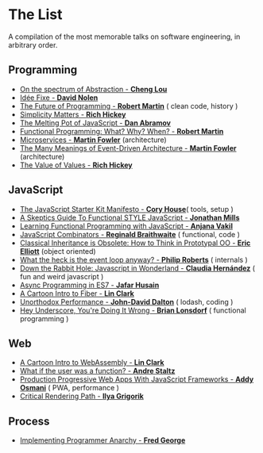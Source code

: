 # The List
A compilation of the most memorable talks on software engineering, in arbitrary order.

## Programming
* [On the spectrum of Abstraction - **Cheng Lou**](https://www.youtube.com/watch?v=mVVNJKv9esE)
* [Idée Fixe - **David Nolen**](https://www.youtube.com/watch?v=lzXHMy4ewtM)
* [The Future of Programming - **Robert Martin**](https://www.youtube.com/watch?v=ecIWPzGEbFc&t=1638s) ( clean code, history )
* [Simplicity Matters - **Rich Hickey**](https://www.youtube.com/watch?v=rI8tNMsozo0)
* [The Melting Pot of JavaScript - **Dan Abramov**](https://www.youtube.com/watch?v=G39lKaONAlA)
* [Functional Programming: What? Why? When? - **Robert Martin**](https://vimeo.com/97514630)
* [Microservices - **Martin Fowler**](https://www.youtube.com/watch?v=wgdBVIX9ifA) (architecture)
* [The Many Meanings of Event-Driven Architecture - **Martin Fowler**](https://www.youtube.com/watch?v=STKCRSUsyP0) (architecture)
* [The Value of Values - **Rich Hickey**](https://www.infoq.com/presentations/Value-Values)

## JavaScript
* [The JavaScript Starter Kit Manifesto - **Cory House**](https://www.youtube.com/watch?v=jubd2opc4Ps)( tools, setup )
* [A Skeptics Guide To Functional STYLE JavaScript - **Jonathan Mills**](https://www.youtube.com/watch?v=oF9XTJoScOE)
* [Learning Functional Programming with JavaScript - **Anjana Vakil**](https://www.youtube.com/watch?v=e-5obm1G_FY)
* [JavaScript Combinators - **Reginald Braithwaite**](https://www.youtube.com/watch?v=3t75HPU2c44) ( functional, code )
* [Classical Inheritance is Obsolete: How to Think in Prototypal OO - **Eric Elliott**](https://www.youtube.com/watch?v=lKCCZTUx0sI) (object oriented)
* [What the heck is the event loop anyway? - **Philip Roberts**](https://www.youtube.com/watch?v=8aGhZQkoFbQ) ( internals )
* [Down the Rabbit Hole: Javascript in Wonderland - **Claudia Hernández**](https://www.youtube.com/watch?v=gE9xn-KOp1I) ( fun and weird javascript )
* [Async Programming in ES7 - **Jafar Husain**](https://www.youtube.com/watch?v=lil4YCCXRYc)
* [A Cartoon Intro to Fiber - **Lin Clark**](https://www.youtube.com/watch?v=ZCuYPiUIONs)
* [Unorthodox Performance - **John-David Dalton**](https://www.youtube.com/watch?v=NthmeLEhDDM) ( lodash, coding )
* [Hey Underscore, You're Doing It Wrong - **Brian Lonsdorf**](https://www.youtube.com/watch?v=m3svKOdZijA) ( functional programming )

## Web
* [A Cartoon Intro to WebAssembly - **Lin Clark**](https://www.youtube.com/watch?v=HktWin_LPf4)
* [What if the user was a function? - **Andre Staltz**](https://www.youtube.com/watch?v=1zj7M1LnJV4)
* [Production Progressive Web Apps With JavaScript Frameworks - **Addy Osmani**](https://www.youtube.com/watch?v=aCMbSyngXB4) ( PWA, performance )
* [Critical Rendering Path - **Ilya Grigorik**](https://www.youtube.com/watch?v=PkOBnYxqj3k)

## Process
* [Implementing Programmer Anarchy - **Fred George**](https://www.youtube.com/watch?v=tIxHmsWCd7g)












